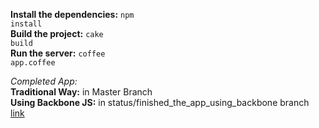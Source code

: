 **Install the dependencies:**
<code>npm install</code><br>
**Build the project:**
<code>cake build</code><br>
**Run the server:**
<code>coffee app.coffee</code><br>

*Completed App:*<br>
**Traditional Way:** in Master Branch<br>
**Using Backbone JS:** in status/finished_the_app_using_backbone branch [link](https://github.com/mudassir0909/CoffeeScript_Todo_App/edit/status/finished_the_app_using_backbone)